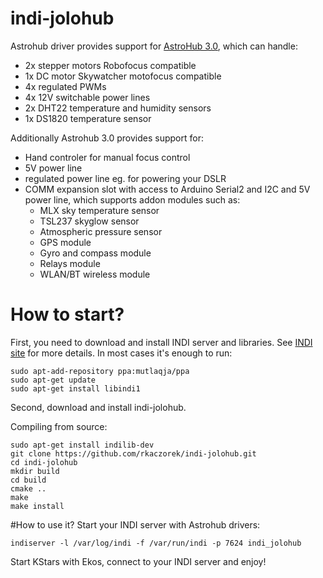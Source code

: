 # indi-jolohub
Astrohub driver provides support for [AstroHub 3.0](http://astrojolo.blogspot.com/p/astrohub-30.html), which can handle:
- 2x stepper motors Robofocus compatible
- 1x DC motor Skywatcher motofocus compatible
- 4x regulated PWMs
- 4x 12V switchable power lines
- 2x DHT22 temperature and humidity sensors
- 1x DS1820 temperature sensor

Additionally Astrohub 3.0 provides support for:
- Hand controler for manual focus control
- 5V power line
- regulated power line eg. for powering your DSLR
- COMM expansion slot with access to Arduino Serial2 and I2C and 5V power line, which supports addon modules such as:
  - MLX sky temperature sensor
  - TSL237 skyglow sensor
  - Atmospheric pressure sensor
  - GPS module
  - Gyro and compass module
  - Relays module
  - WLAN/BT wireless module

# How to start?
First, you need to download and install INDI server and libraries. See [INDI site](http://indilib.org/download.html) for more details.
In most cases it's enough to run:
```
sudo apt-add-repository ppa:mutlaqja/ppa
sudo apt-get update
sudo apt-get install libindi1
```
Second, download and install indi-jolohub.

Compiling from source:
```
sudo apt-get install indilib-dev
git clone https://github.com/rkaczorek/indi-jolohub.git
cd indi-jolohub
mkdir build
cd build
cmake ..
make
make install
```

#How to use it?
Start your INDI server with Astrohub drivers:

`indiserver -l /var/log/indi -f /var/run/indi -p 7624 indi_jolohub`

Start KStars with Ekos, connect to your INDI server and enjoy!
